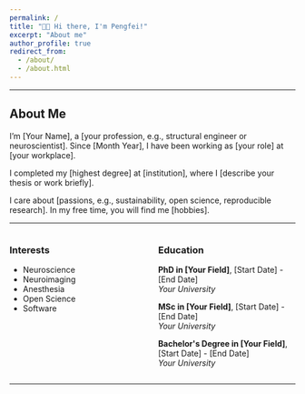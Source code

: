 ```yaml
---
permalink: /
title: "👋🏼 Hi there, I'm Pengfei!"
excerpt: "About me"
author_profile: true
redirect_from: 
  - /about/
  - /about.html
---
```


---

## About Me
I’m [Your Name], a [your profession, e.g., structural engineer or neuroscientist]. Since [Month Year], I have been working as [your role] at [your workplace].

I completed my [highest degree] at [institution], where I [describe your thesis or work briefly].

I care about [passions, e.g., sustainability, open science, reproducible research]. In my free time, you will find me [hobbies].

---

<div style="display: flex; justify-content: space-between; gap: 20px;">

<div style="flex: 1;">

### Interests
- Neuroscience
- Neuroimaging
- Anesthesia
- Open Science
- Software

</div>

<div style="flex: 1;">

### Education
**PhD in [Your Field]**, [Start Date] - [End Date]  
*Your University*

**MSc in [Your Field]**, [Start Date] - [End Date]  
*Your University*

**Bachelor's Degree in [Your Field]**, [Start Date] - [End Date]  
*Your University*

</div>

</div>

---










